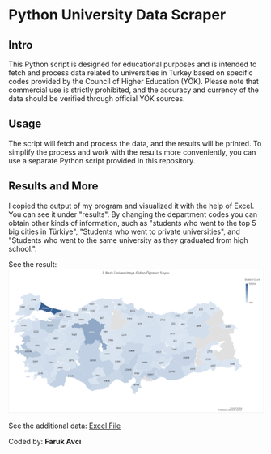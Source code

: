 # Python University Data Scraper

## Intro

This Python script is designed for educational purposes and is intended to fetch and process data related to universities in Turkey based on specific codes provided by the Council of Higher Education (YÖK). Please note that commercial use is strictly prohibited, and the accuracy and currency of the data should be verified through official YÖK sources.

## Usage

The script will fetch and process the data, and the results will be printed. To simplify the process and work with the results more conveniently, you can use a separate Python script provided in this repository.

## Results and More

I copied the output of my program and visualized it with the help of Excel. You can see it under "results". By changing the department codes you can obtain other kinds of information, such as "students who went to the top 5 big cities in Türkiye", "Students who went to private universities", and "Students who went to the same university as they graduated from high school.". 

See the result: ![Photo](number_of_students_going_to_universtiy_by_province.png)

See the additional data: [Excel File](university_data_2023_all.xlsx)

Coded by: __Faruk Avcı__








